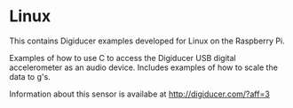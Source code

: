 # Linux
This contains Digiducer examples developed for Linux on the Raspberry Pi.

Examples of how to use C to access the Digiducer USB digital accelerometer as an audio device. Includes examples of how to scale the data to g's.

Information about this sensor is availabe at http://digiducer.com/?aff=3
